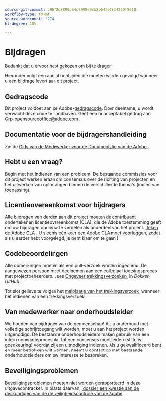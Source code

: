 ```yaml
---
source-git-commit: c9672d8899b54c7998e9cb8b64fe1834339f8010
workflow-type: tm+mt
source-wordcount: '274'
ht-degree: 18%

---
```

# Bijdragen

Bedankt dat u ervoor hebt gekozen om bij te dragen!

Hieronder volgt een aantal richtlijnen die moeten worden gevolgd wanneer u een bijdrage levert aan dit project.

## Gedragscode

Dit project voldoet aan de Adobe-[gedragscode](code-of-conduct.md). Door deelname,
u wordt verwacht deze code te handhaven. Geef een onacceptabel gedrag aan
[&#x200B; Grp-opensourceoffice@adobe.com &#x200B;](mailto:Grp-opensourceoffice@adobe.com).

## Documentatie voor de bijdragershandleiding

Zie de [&#x200B; Gids van de Medewerker voor de Documentatie van de Adobe &#x200B;](https://experienceleague.adobe.com/nl/docs/contributor/contributor-guide/introduction).

## Hebt u een vraag?

Begin met het indienen van een probleem. De bestaande commissies voor dit project werken eraan om
consensus over de richting van projecten en het uitwerken van oplossingen binnen de verschillende thema&#39;s
(indien van toepassing).

## Licentieovereenkomst voor bijdragers

Alle bijdragen van derden aan dit project moeten de contribuant ondertekenen
licentieovereenkomst (CLA), die de Adobe toestemming geeft om uw bijdragen opnieuw te verdelen
als onderdeel van het project. [&#x200B; teken de Adobe CLA &#x200B;](https://opensource.adobe.com/cla.html). U
slechts één keer een Adobe CLA moet voorleggen, zodat als u eerder hebt voorgelegd,
je bent klaar om te gaan !

## Codebeoordelingen

Alle opmerkingen moeten als een pull-verzoek worden ingediend. De aangewezen persoon moet deelnemen aan een collegiaal toetsingsproces met projectbeheerders. Lees [&#x200B; Ongeveer trekkingsverzoeken &#x200B;](https://docs.github.com/en/pull-requests/collaborating-with-pull-requests/proposing-changes-to-your-work-with-pull-requests/about-pull-requests) in _Dokken GitHub_.

Tot slot gelieve te volgen het [&#x200B; malplaatje van het trekkingsverzoek &#x200B;](PULL_REQUEST_TEMPLATE.md) wanneer
het indienen van een trekkingsverzoek!

## Van medewerker naar onderhoudsleider

We houden van bijdragen van de gemeenschap! Als u onderhoud met volledige schrijftoegang wilt worden, moet u aan het project worden uitgenodigd. De bestaande onderhoudsleiders maken gebruik van een intern nominatieproces dat tot een consensus moet leiden (stilte is goedkeuring) voordat zij een uitnodiging indienen. Als u gekwalificeerd bent en meer betrokken wilt worden, neemt u contact op met bestaande onderhoudsleiders om uw interesse te bespreken.

## Beveiligingsproblemen

Beveiligingsproblemen moeten niet worden gerapporteerd in deze uitgavecontracker. In plaats daarvan, [&#x200B; dossier een kwestie aan de deskundigen van de de veiligheidscontrole van de Adobe &#x200B;](https://helpx.adobe.com/nl/security/alertus.html).
